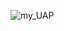 ![my_UAP](https://user-images.githubusercontent.com/68420635/87878259-1944f280-ca1e-11ea-8ed3-d2093bf2f381.png)






